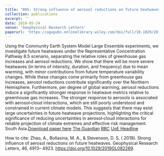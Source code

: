 ```yaml
---
title: "005: Strong influence of aerosol reductions on future heatwaves"
collection: publications
excerpt: ''
date: 2019-05-24
venue: 'Geophysical Research Letters'
paperurl: 'https://agupubs.onlinelibrary.wiley.com/doi/full/10.1029/2019GL082269'
---
```

Using the Community Earth System Model Large Ensemble experiments, we investigate future heatwaves under the Representative Concentration Pathway 8.5 scenario, separating the relative roles of greenhouse gas increases and aerosol reductions. We show that there will be more severe heatwaves (in terms of intensity, duration, and frequency) due to mean warming, with minor contributions from future temperature variability changes. While these changes come primarily from greenhouse gas increases, aerosol reductions contribute significantly over the Northern Hemisphere. Furthermore, per degree of global warming, aerosol reductions induce a significantly stronger response in heatwave metrics relative to greenhouse gas increases. The stronger response to aerosols is associated with aerosol‐cloud interactions, which are still poorly understood and constrained in current climate models. This suggests that there may exist large uncertainties in future heatwave projections, highlighting the critical significance of reducing uncertainties in aerosol‐cloud interactions for reliable projection of climate extremes and effective risk management.
South Asia.[Download paper here](https://agupubs.onlinelibrary.wiley.com/doi/epdf/10.1029/2019GL082269)   [The Guardian](https://www.theguardian.com/world/2019/may/20/tackling-air-pollution-heatwaves-longer-more-likely-study)    [BBC](https://www.bbc.co.uk/news/uk-scotland-edinburgh-east-fife-48174218?SThisFB&fbclid=IwAR1265bpdW1gvvKM-wJH_hTVYhcsyL0R79MoCtrwDibirBAXO7YOUEJUifs)   [UoE Headline](https://www.ed.ac.uk/news/2019/air-pollution-levels-could-impact-on-heatwaves?fbclid=IwAR3swVxhmqqoj3Yz51bySSZkOJigY3ODMGiouZxhk9wKASmNLhS-fIFFgHw)


How to cite:  Zhao, A., Bollasina, M. A., & Stevenson, D. S. ( 2019). Strong influence of aerosol reductions on future heatwaves. Geophysical Research Letters, 46, 4913– 4923. https://doi.org/10.1029/2019GL082269.
